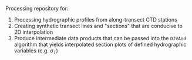 Processing repository for:
1) Processing hydrographic profiles from along-transect CTD stations
2) Creating synthetic transect lines and "sections" that are conducive to 2D interpolation
3) Produce intermediate data products that can be passed into the `DIVAnd` algorithm that yields interpolated section plots of defined hydrographic variables (e.g. $\sigma_T$)